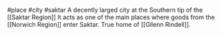 #place #city #saktar 
A decently larged city at the Southern tip of the [[Saktar Region]] It acts as one of the main places where goods from the [[Norwich Region]] enter Saktar.
True home of [[Gllenn Rindell]].
